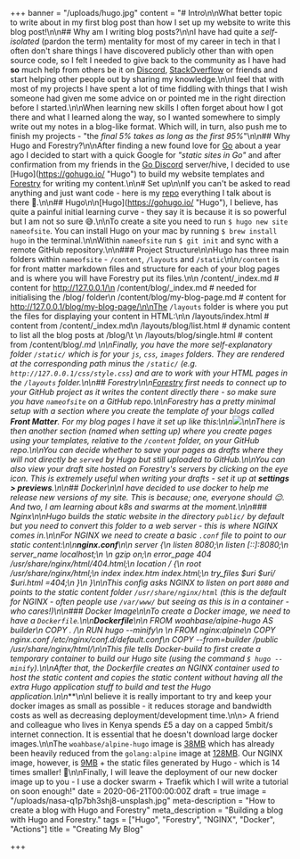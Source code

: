 +++
banner = "/uploads/hugo.jpg"
content = "# Intro\n\nWhat better topic to write about in my first blog post than how I set up my website to write this blog post!\n\n## Why am I writing blog posts?\n\nI have had quite a _self-isolated_ (pardon the term) mentality for most of my career in tech in that I often don't share things I have discovered publicly other than with open source code, so I felt I needed to give back to the community as I have had **so** much help from others be it on [Discord](https://discord.com/), [StackOverflow](https://stackoverflow.com/) or friends and start helping other people out by sharing my knowledge.\n\nI feel that with most of my projects I have spent a lot of time fiddling with things that I wish someone had given me some advice on or pointed me in the right direction before I started.\n\nWhen learning new skills I often forget about how I got there and what I learned along the way, so I wanted somewhere to simply write out my notes in a blog-like format. Which will, in turn, also push me to finish my projects - \"the _final 5% takes as long as the first 95%_\"\n\n## Why Hugo and Forestry?\n\nAfter finding a new found love for [Go]() about a year ago I decided to start with a quick Google for _\"static sites in Go\"_ and after confirmation from my friends in the [Go Discord](https://discord.gg/0f1SbxBZjYq9jLBk) server/hive, I decided to use [Hugo](https://gohugo.io/ \"Hugo\") to build my website templates and [Forestry](https://forestry.io) for writing my content.\n\n# Set up\n\nIf you can't be asked to read anything and just want code - here is my [repo](https://m4x.uk/max.me.uk) everything I talk about is there 🙂.\n\n## Hugo\n\n[Hugo](https://gohugo.io/ \"Hugo\"), I believe, has quite a painful initial learning curve - they say it is because it is so powerful but I am not so sure 😅.\n\nTo create a site you need to run `$ hugo new site nameofsite`. You can install Hugo on your mac by running `$ brew install hugo` in the terminal.\n\nWithin `nameofsite` run `$ git init` and sync with a remote GitHub repository.\n\n### Project Structure\n\nHugo has three main folders within `nameofsite` - `/content`, `/layouts` and `/static`\n\n`/content` is for front matter markdown files and structure for each of your blog pages and is where you will have Forestry put its files.\n\n    /content/_index.md # content for http://127.0.0.1/\n    /content/blog/_index.md # needed for initialising the /blog/ folder\n    /content/blog/my-blog-page.md # content for http://127.0.0.1/blog/my-blog-page/\n\nThe `/layouts` folder is where you put the files for displaying your content in HTML:\n\n    /layouts/index.html # content from /content/_index.md\n    /layouts/blog/list.html # dynamic content to list all the blog posts at /blog/\t \n    /layouts/blog/single.html # content from /content/blog/*.md \n\nFinally, you have the more self-explanatory folder `/static/` which is for your `js`, `css`, `images` folders.  They are rendered at the corresponding path minus the `/static/` (e.g. `http://127.0.0.1/css/style.css`) and are to work with your HTML pages in the `/layouts` folder.\n\n## Forestry\n\n[Forestry](https://forestry.io) first needs to connect up to your GitHub project as it writes the content directly there - so make sure you have `nameofsite` on a GitHub repo.\n\nForestry has a pretty minimal setup with a section where you create the template of your blogs called **Front Matter**. For my blog pages I have it set up like this:\n\n![](/uploads/screenshot_2020-06-20-forestry-io.png)\n\nThere is then another section (named when setting up) where you create pages using your templates, relative to the `/content` folder, on your GitHub repo.\n\nYou can decide whether to save your pages as drafts where they will not directly be `served` by Hugo but still uploaded to GitHub.\n\nYou can also view your draft site hosted on Forestry's servers by clicking on the eye icon. This is extremely useful when writing your drafts - set it up at **settings > previews**.\n\n## Docker\n\nI have decided to use docker to help me release new versions of my site. This is because; one, everyone should 😉. And two, I am learning about k8s and swarms at the moment.\n\n### Nginx\n\nHugo builds the static website in the directory `public/` by default but you need to convert this folder to a web server - this is where NGINX comes in.\n\nFor NGINX we need to create a basic `.conf` file to point to our static content:\n\n**nginx.conf**\n\n    server {\n        listen       8080;\n        listen  [::]:8080;\n        server_name  localhost;\n    \n        gzip on;\n        error_page  404 /usr/share/nginx/html/404.html;\n        location / {\n            root /usr/share/nginx/html;\n            index index.htm index.html;\n            try_files $uri $uri/ $uri.html =404;\n        }\n    }\n\nThis config asks NGINX to listen on port `8080` and points to the static content folder `/usr/share/nginx/html` (this is the default for NGINX - often people use `/var/www/` but seeing as this is in a container - who cares!)\n\n### Docker Image\n\nTo create a Docker image, we need to have a `Dockerfile`.\n\n**Dockerfile**\n\n    FROM woahbase/alpine-hugo AS builder\n    COPY . /\n    RUN hugo --minify\n    \n    FROM nginx:alpine\n    COPY nginx.conf /etc/nginx/conf.d/default.conf\n    COPY --from=builder /public /usr/share/nginx/html/\n\nThis file tells Docker-build to first create a temporary container to build our Hugo site (using the command `$ hugo --minify`).\n\nAfter that, the Dockerfile creates an NGINX container used to _host_ the static content and copies the static content without having all the extra Hugo application stuff to build and test the Hugo application.\n\n***\n\nI believe it is really important to try and keep your docker images as small as possible - it reduces storage and bandwidth costs as well as decreasing deployment/development time.\n\n> A friend and colleague who lives in Kenya spends £5 a day on a capped 5mbit/s internet connection. It is essential that he doesn't download large docker images.\n\nThe `woahbase/alpine-hugo` image is [38MB](https://hub.docker.com/layers/woahbase/alpine-hugo/latest/images/sha256-3fd7c6cc56b5140d0e77877b6825838e2fcf5bb85c99b0005913b55a2206ecbc?context=explore) which has already been heavily reduced from the `golang:alpine` image at [128MB](https://hub.docker.com/layers/golang/library/golang/alpine/images/sha256-2de21f4fe5c3557c31b716291a7986c0d54abbd282cd7fb43aaa484672b0c855?context=explore). Our NGINX image, however, is [9MB](https://hub.docker.com/layers/nginx/library/nginx/alpine/images/sha256-fa24815c8e52981d8ef01249e17d46dc5367765814d6feed154f1043aa255b8e?context=explore) + the static files generated by Hugo - which is 14 times smaller! 🎉\n\nFinally, I will leave the deployment of our new docker image up to you - I use a docker swarm + Traefik which I will write a tutorial on soon enough!"
date = 2020-06-21T00:00:00Z
draft = true
image = "/uploads/nasa-q1p7bh3shj8-unsplash.jpg"
meta-description = "How to create a blog with Hugo and Forestry"
meta_description = "Building a blog with Hugo and Forestry."
tags = ["Hugo", "Forestry", "NGINX", "Docker", "Actions"]
title = "Creating My Blog"

+++
